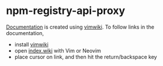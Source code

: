 # npm-registry-api-proxy

[Documentation](index.wiki) is created using [vimwiki](https://github.com/vimwiki/vimwiki). To follow links in the documentation,

* install [vimwiki](https://github.com/vimwiki/vimwiki)
* open [index.wiki](index.wiki) with Vim or Neovim
* place cursor on link, and then hit the return/backspace key

